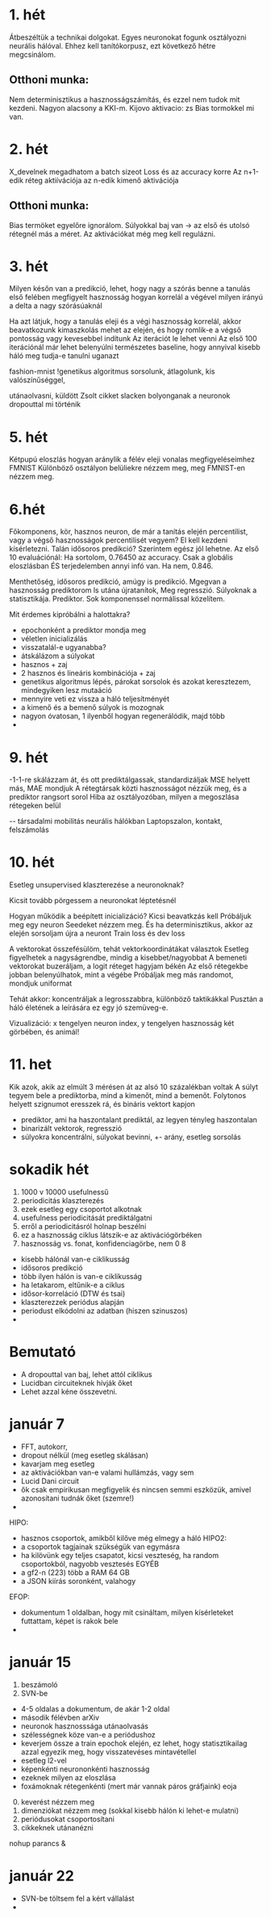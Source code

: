 # 1. hét
Átbeszéltük a technikai dolgokat. 
Egyes neuronokat fogunk osztályozni neurális hálóval.
Ehhez kell tanítókorpusz, ezt következő hétre megcsinálom.

## Otthoni munka:
Nem determinisztikus a hasznosságszámítás, és ezzel nem tudok mit kezdeni.
Nagyon alacsony a KKI-m.
Kijovo aktivacio: zs
Bias tormokkel mi van.

# 2. hét
X_develnek megadhatom a batch sizeot
Loss és az accuracy korre
Az n+1-edik réteg aktiívációja az n-edik kimenő aktivációja

## Otthoni munka:
Bias termöket egyelőre ignorálom.
Súlyokkal baj van -> az első és utolsó rétegnél más a méret.
Az aktivációkat még meg kell regulázni.

# 3. hét
Milyen későn van a predikció, lehet, hogy nagy a szórás benne
a tanulás első felében megfigyelt hasznosság hogyan korrelál a végével 
milyen irányú a delta a nagy szórásúaknál

Ha azt látjuk, hogy a tanulás eleji és a végi hasznosság korrelál, akkor beavatkozunk
kimaszkolás mehet az elején, és hogy romlik-e a végső pontosság
vagy kevesebbel indítunk
Az iterációt le lehet venni
Az első 100 iterációnál már lehet belenyúlni
természetes baseline, hogy annyival kisebb háló meg tudja-e tanulni uganazt

fashion-mnist
!genetikus algoritmus
sorsolunk, átlagolunk, kis valószínűséggel, 

utánaolvasni, küldött Zsolt cikket slacken
bolyonganak a neuronok
dropouttal mi történik

# 5. hét 
Kétpupú eloszlás hogyan aránylik a félév eleji vonalas megfigyeléseimhez
FMNIST
Különböző osztályon belüliekre nézzem meg, meg FMNIST-en nézzem meg.

# 6.hét

Főkomponens, kör, hasznos neuron, de már a tanítás elején percentilist, vagy a végső hasznosságok percentilisét vegyem?
El kell kezdeni kísérletezni.
Talán idősoros predikció? Szerintem egész jól lehetne.
Az első 10 evaluációnál:
Ha sortolom, 0.76450 az accuracy. Csak a globális eloszlásban ÉS terjedelemben annyi infó van.
Ha nem, 0.846.

Menthetőség, idősoros predikció, amúgy is predikció. 
Mgegvan a hasznosság prediktorom ls utána újratanítok,
Meg regresszió.
Súlyoknak a statisztikája.
Prediktor.
Sok komponenssel normálissal közelítem.

Mit érdemes kipróbálni a halottakra?
- epochonként a prediktor mondja meg
- véletlen inicializálás
- visszatalál-e ugyanabba?
- átskálázom a súlyokat
- hasznos + zaj
- 2 hasznos és lineáris kombinációja + zaj
- genetikus algoritmus lépés, párokat sorsolok és azokat keresztezem, mindegyiken lesz mutaáció
- mennyire veti ez vissza a háló teljesítményét
- a kimenő és a bemenő súlyok is mozognak
- nagyon óvatosan, 1 ilyenből hogyan regenerálódik, majd több
- 

# 9. hét

-1-1-re skálázzam át, és ott prediktálgassak, standardizáljak
MSE helyett más, MAE mondjuk
A rétegtársak közti hasznosságot nézzük meg, és a prediktor rangsort sorol
Hiba az osztályozóban, milyen a megoszlása rétegeken belül

-- társadalmi mobilitás neurális hálókban
Laptopszalon, kontakt, felszámolás

# 10. hét

Esetleg unsupervised klaszterezése a neuronoknak?

Kicsit tovább pörgessem a neuronokat léptetésnél

Hogyan működik a beépített inicializáció?
Kicsi beavatkzás kell
Próbáljuk meg egy neuron
Seedeket nézzem meg.
És ha determinisztikus, akkor az elején sorsoljam újra a neuront
Train loss és dev loss

A vektorokat összefésülöm, tehát vektorkoordinátákat választok
Esetleg figyelhetek a nagyságrendbe, mindig a kisebbet/nagyobbat
A bemeneti vektorokat buzeráljam, a logit réteget hagyjam békén
Az első rétegekbe jobban belenyúlhatok, mint a végébe
Próbáljak meg más randomot, mondjuk uniformat

Tehát akkor:
koncentráljak a legrosszabbra, különböző taktikákkal
Pusztán a háló életének a leírására ez egy jó szemüveg-e.

Vizualizáció: x tengelyen neuron index, y tengelyen hasznosság két görbében, és animál!

# 11. het

Kik azok, akik az elmúlt 3 mérésen át az alsó 10 százalékban voltak
A súlyt tegyem bele a prediktorba, mind a kimenőt, mind a bemenőt.
Folytonos helyett szignumot eresszek rá, és bináris vektort kapjon

- prediktor, ami ha haszontalant prediktál, az legyen tényleg haszontalan
- binarizált vektorok, regresszió
- súlyokra koncentrálni, súlyokat bevinni, +- arány, esetleg sorsolás

# sokadik hét

1. 1000 v 10000 usefulnessű
2. periodicitás klaszterezés
3. ezek esetleg egy csoportot alkotnak
4. usefulness periodicitását prediktálgatni
5. erről a periodicitásról holnap beszélni
6. ez a hasznosság ciklus látszik-e az aktivációgörbéken
7. hasznosság vs. fonat, konfidenciagörbe, nem 0
8

- kisebb hálónál van-e ciklikusság
- idősoros predikció
- több ilyen hálón is van-e ciklikusság
- ha letakarom, eltűnik-e a ciklus
- idősor-korreláció (DTW és tsai)
- klaszterezzek periódus alapján
- periodust elkódolni az adatban (hiszen szinuszos)
- 

# Bemutató
- A dropouttal van baj, lehet attól ciklikus
- Lucidban circuiteknek hívják őket
- Lehet azzal kéne összevetni.

# január 7
- FFT, autokorr, 
- dropout nélkül (meg esetleg skálásan)
- kavarjam meg esetleg
- az aktivációkban van-e valami hullámzás, vagy sem
- Lucid Dani circuit
- ők csak empirikusan megfigyelik és nincsen semmi eszközük, amivel azonosítani tudnák őket (szemre!)
- 
HIPO:
- hasznos csoportok, amikből kilőve még elmegy a háló
HIPO2:
- a csoportok tagjainak szükségük van egymásra
- ha kilövünk egy teljes csapatot, kicsi veszteség, ha random csoportokból, nagyobb vesztesés
EGYÉB
- a gf2-n (223) több a RAM 64 GB
- a JSON kiírás soronként, valahogy 

EFOP:
- dokumentum 1 oldalban, hogy mit csináltam, milyen kísérleteket futtattam, képet is rakok bele
- 

# január 15
1. beszámoló
2. SVN-be

- 4-5 oldalas a dokumentum, de akár 1-2 oldal
- második félévben arXiv 
- neuronok hasznosssága utánaolvasás
- szélességnek köze van-e a periódushoz
- keverjem össze a train epochok elején, ez lehet, hogy statisztikailag azzal egyezik meg, hogy visszatevéses mintavétellel
- esetleg l2-vel
- képenkénti neurononkénti hasznosság
- ezeknek milyen az eloszlása
- foxámoknak rétegenkénti (mert már vannak páros gráfjaink) eoja

0. keverést nézzem meg
1. dimenziókat nézzem meg (sokkal kisebb hálón ki lehet-e mulatni)
2. periódusokat csoportosítani
3. cikkeknek utánanézni

nohup parancs & 

 # január 22

 - SVN-be töltsem fel a kért vállalást
 - 